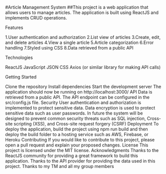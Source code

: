 #Article Management System
##This project is a web application that allows users to manage articles. The application is built using ReactJS and implements CRUD operations.

Features

1.User authentication and authorization
2.List view of articles
3.Create, edit, and delete articles
4.View a single article
5.Article categorization
6.Error handling
7.Styled using CSS
8.Data retrieved from a public API

Technologies

ReactJS
JavaScript
JSON
CSS
Axios (or similar library for making API calls)

Getting Started

Clone the repository
Install dependencies
Start the development server
The application should now be running on http://localhost:3000/
API
Data is retrieved from a public API.
The API endpoint can be configured in the src/config.js file.
Security
User authentication and authorization is implemented to protect sensitive data.
Data encryption is used to protect sensitive data such as user passwords.
In future the system will be designed to prevent common security threats such as SQL injection, Cross-site scripting (XSS), and Cross-site request forgery (CSRF)
Deployment
To deploy the application, build the project using npm run build and then deploy the build folder to a hosting service such as AWS, Firebase, or Heroku
Contributing
If you would like to contribute to this project, please open a pull request and explain your proposed changes.
License
This project is licensed under the MIT license.
Acknowledgments
Thanks to the ReactJS community for providing a great framework to build this application.
Thanks to the API provider for providing the data used in this project.
Thanks to my TM and all my group members
